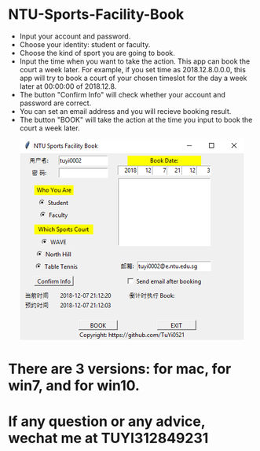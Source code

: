 # NTU-Sports-Facility-Book
* Input your account and password.
* Choose your identity: student or faculty.
* Choose the kind of sport you are going to book.
* Input the time when you want to take the action. This app can book the court a week later. For example, if you set time as 2018.12.8.0.0.0, this app will try to book a court of your chosen timeslot for the day a week later at 00:00:00 of 2018.12.8.
* The button "Confirm Info" will check whether your account and password are correct.
* You can set an email address and you will recieve booking result.
* The button "BOOK" will take the action at the time you input to book the court a week later.

<p align="center">
  <img src="https://github.com/TuYi0521/NTU-Sports-Facility-Book/blob/master/shortcut.png">
</p>

# There are 3 versions: for mac, for win7, and for win10. 

# If any question or any advice, wechat me at TUYI312849231
